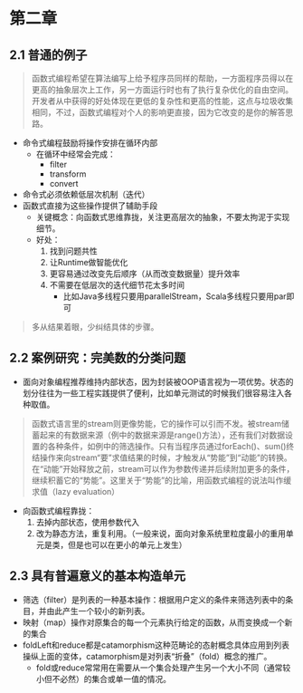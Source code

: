 # 第二章

## 2.1 普通的例子

> 函数式编程希望在算法编写上给予程序员同样的帮助，一方面程序员得以在更高的抽象层次上工作，另一方面运行时也有了执行复杂优化的自由空间。开发者从中获得的好处体现在更低的复杂性和更高的性能，这点与垃圾收集相同，不过，函数式编程对个人的影响更直接，因为它改变的是你的解答思路。

- 命令式编程鼓励将操作安排在循环内部
  - 在循环中经常会完成：
    - filter
    - transform
    - convert
- 命令式必须依赖低层次机制（迭代）
- 函数式直接为这些操作提供了辅助手段
  - 关键概念：向函数式思维靠拢，关注更高层次的抽象，不要太拘泥于实现细节。
  - 好处：
    1. 找到问题共性
    2. 让Runtime做智能优化
    3. 更容易通过改变先后顺序（从而改变数据量）提升效率
    4. 不需要在低层次的迭代细节花太多时间
       - 比如Java多线程只要用parallelStream，Scala多线程只要用par即可
> 多从结果着眼，少纠结具体的步骤。

## 2.2 案例研究：完美数的分类问题

- 面向对象编程推荐维持内部状态，因为封装被OOP语言视为一项优势。状态的划分往往为一些工程实践提供了便利，比如单元测试的时候我们很容易注入各种取值。

> 函数式语言里的stream则更像势能，它的操作可以引而不发。被stream储蓄起来的有数据来源（例中的数据来源是range()方法），还有我们对数据设置的各种条件，如例中的筛选操作。只有当程序员通过forEach()、sum()终结操作来向stream“要”求值结果的时候，才触发从“势能”到“动能”的转换。在“动能”开始释放之前，stream可以作为参数传递并后续附加更多的条件，继续积蓄它的“势能”。这里关于“势能”的比喻，用函数式编程的说法叫作缓求值（lazy evaluation）

- 向函数式编程靠拢：
  1. 去掉内部状态，使用参数代入
  2. 改为静态方法，重复利用。（一般来说，面向对象系统里粒度最小的重用单元是类，但是也可以在更小的单元上发生）

## 2.3 具有普遍意义的基本构造单元

- 筛选（filter）是列表的一种基本操作：根据用户定义的条件来筛选列表中的条目，并由此产生一个较小的新列表。
- 映射（map）操作对原集合的每一个元素执行给定的函数，从而变换成一个新的集合
- foldLeft和reduce都是catamorphism这种范畴论的态射概念具体应用到列表操纵上面的变体，catamorphism是对列表“折叠”（fold）概念的推广。
  - fold或reduce常常用在需要从一个集合处理产生另一个大小不同（通常较小但不必然）的集合或单一值的情况。